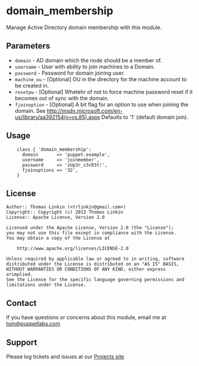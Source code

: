 domain_membership
=================

Manage Active Directory domain membership with this module.

Parameters
----------

 * ```domain```      - AD domain which the node should be a member of.
 * ```username```    - User with ability to join machines to a Domain.
 * ```password```    - Password for domain joining user.
 * ```machine_ou```  - [Optional] OU in the directory for the machine account to be created in.
 * ```resetpw```     - [Optional] Whetehr of not to force machine password reset if it becomes out of sync with the domain.
 * ```fjoinoption``` - [Optional] A bit flag for an option to use when joining the domain. See http://msdn.microsoft.com/en-us/library/aa392154(v=vs.85).aspx Defaults to '1' (default domain join).

Usage
-----

        class { 'domain_membership':
          domain       => 'puppet.example',
          username     => 'joinmember',
          password     => 'sUp3r_s3cR3t!',
          fjoinoptions => '32',
        }

License
-------

    Author:: Thomas Linkin (<trlinkin@gmail.com>)
    Copyright:: Copyright (c) 2013 Thomas Linkin
    License:: Apache License, Version 2.0

    Licensed under the Apache License, Version 2.0 (the "License");
    you may not use this file except in compliance with the License.
    You may obtain a copy of the License at

        http://www.apache.org/licenses/LICENSE-2.0

    Unless required by applicable law or agreed to in writing, software
    distributed under the License is distributed on an "AS IS" BASIS,
    WITHOUT WARRANTIES OR CONDITIONS OF ANY KIND, either express orimplied.
    See the License for the specific language governing permissions and
    limitations under the License.

Contact
-------

  If you have questions or concerns about this module, email me at tom@puppetlabs.com

Support
-------

Please log tickets and issues at our [Projects site](http://www.github.com/trlinkin/puppet-domain_membership)
